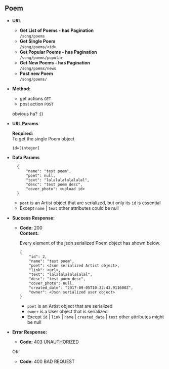 **Poem**
----

* **URL**

    * **Get List of Poems - has Pagination** </br> `/song/poems`
    * **Get Single Poem** </br> `/song/poems/<id>`
    * **Get Popular Poems - has Pagination** </br> `/song/poems/popular`
    * **Get New Poems - has Pagination** </br> `/song/poems/news`
    * **Post new Poem** </br> `/song/poems/` 
    
* **Method:**
  
     * get actions `GET`
     * post action `POST`
     
     obvious ha? :))
  
*  **URL Params**

   **Required:** </br>
   To get the single Poem object

   `id=[integer]`


* **Data Params**
    
    
        {
            "name": "test poem",
            "poet": null,
            "text": "lalalalalalalalal",
            "desc": "test poem desc",
            "cover_photo": <upload id>
        }
    
    * `poet` is an Artist object that are serialized, but only its `id` is essential
    * Except  `name` |  `text` other attributes could be null

    

* **Success Response:**
  
  * **Code:** 200 <br />
    **Content:** 
    
    Every element of the json serialized Poem object has shown below.
    
        {
            "id": 2,
            "name": "test poem",
            "poet": <Json serialized Artist object>,
            "link": <url>,
            "text": "lalalalalalalalal",
            "desc": "test poem desc",
            "cover_photo": null,
            "created_date": "2017-09-05T10:32:43.911600Z",
            "owner": <Json serialized user object>
        }

    * `poet` is an Artist object that are serialized
    * `owner` is a User object that is serialized
    * Except `id` | `link` | `name` | `created_date` | `text` other attributes might be null

* **Error Response:**

  * **Code:** 403 UNAUTHORIZED <br />

  OR

  * **Code:** 400 BAD REQUEST <br />